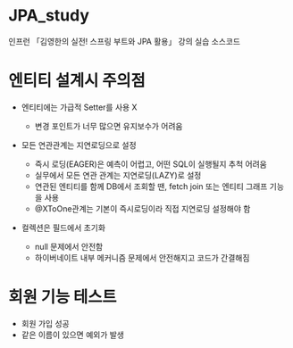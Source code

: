 # JPA_study

인프런 「김영한의 실전! 스프링 부트와 JPA 활용」 강의 실습 소스코드

# 엔티티 설계시 주의점
- 엔티티에는 가급적 Setter를 사용 X
    - 변경 포인트가 너무 많으면 유지보수가 어려움

- 모든 연관관계는 지연로딩으로 설정
    - 즉시 로딩(EAGER)은 예측이 어렵고, 어떤 SQL이 실행될지 추척 어려움
    - 실무에서 모든 연관 관계는 지연로딩(LAZY)로 설정
    - 연관된 엔티티를 함께 DB에서 조회할 땐, fetch join 또는 엔티티 그래프 기능을 사용
    - @XToOne관계는 기본이 즉시로딩이라 직접 지연로딩 설정해야 함

- 컬렉션은 필드에서 초기화
    - null 문제에서 안전함
    - 하이버네이트 내부 메커니즘 문제에서 안전해지고 코드가 간결해짐

# 회원 기능 테스트
- 회원 가입 성공
- 같은 이름이 있으면 예외가 발생